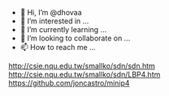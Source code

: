 - 👋 Hi, I’m @dhovaa
- 👀 I’m interested in ...
- 🌱 I’m currently learning ...
- 💞️ I’m looking to collaborate on ...
- 📫 How to reach me ...

<!---
dhovaa/dhovaa is a ✨ special ✨ repository because its `README.md` (this file) appears on your GitHub profile.
You can click the Preview link to take a look at your changes.
--->
http://csie.nqu.edu.tw/smallko/sdn/sdn.htm
http://csie.nqu.edu.tw/smallko/sdn/LBP4.htm
https://github.com/joncastro/minip4

